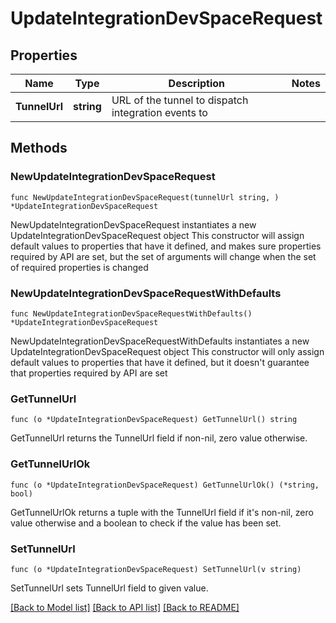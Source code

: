# UpdateIntegrationDevSpaceRequest

## Properties

Name | Type | Description | Notes
------------ | ------------- | ------------- | -------------
**TunnelUrl** | **string** | URL of the tunnel to dispatch integration events to | 

## Methods

### NewUpdateIntegrationDevSpaceRequest

`func NewUpdateIntegrationDevSpaceRequest(tunnelUrl string, ) *UpdateIntegrationDevSpaceRequest`

NewUpdateIntegrationDevSpaceRequest instantiates a new UpdateIntegrationDevSpaceRequest object
This constructor will assign default values to properties that have it defined,
and makes sure properties required by API are set, but the set of arguments
will change when the set of required properties is changed

### NewUpdateIntegrationDevSpaceRequestWithDefaults

`func NewUpdateIntegrationDevSpaceRequestWithDefaults() *UpdateIntegrationDevSpaceRequest`

NewUpdateIntegrationDevSpaceRequestWithDefaults instantiates a new UpdateIntegrationDevSpaceRequest object
This constructor will only assign default values to properties that have it defined,
but it doesn't guarantee that properties required by API are set

### GetTunnelUrl

`func (o *UpdateIntegrationDevSpaceRequest) GetTunnelUrl() string`

GetTunnelUrl returns the TunnelUrl field if non-nil, zero value otherwise.

### GetTunnelUrlOk

`func (o *UpdateIntegrationDevSpaceRequest) GetTunnelUrlOk() (*string, bool)`

GetTunnelUrlOk returns a tuple with the TunnelUrl field if it's non-nil, zero value otherwise
and a boolean to check if the value has been set.

### SetTunnelUrl

`func (o *UpdateIntegrationDevSpaceRequest) SetTunnelUrl(v string)`

SetTunnelUrl sets TunnelUrl field to given value.



[[Back to Model list]](../README.md#documentation-for-models) [[Back to API list]](../README.md#documentation-for-api-endpoints) [[Back to README]](../README.md)



